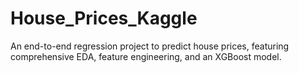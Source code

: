 # House_Prices_Kaggle
An end-to-end regression project to predict house prices, featuring comprehensive EDA, feature engineering, and an XGBoost model.
